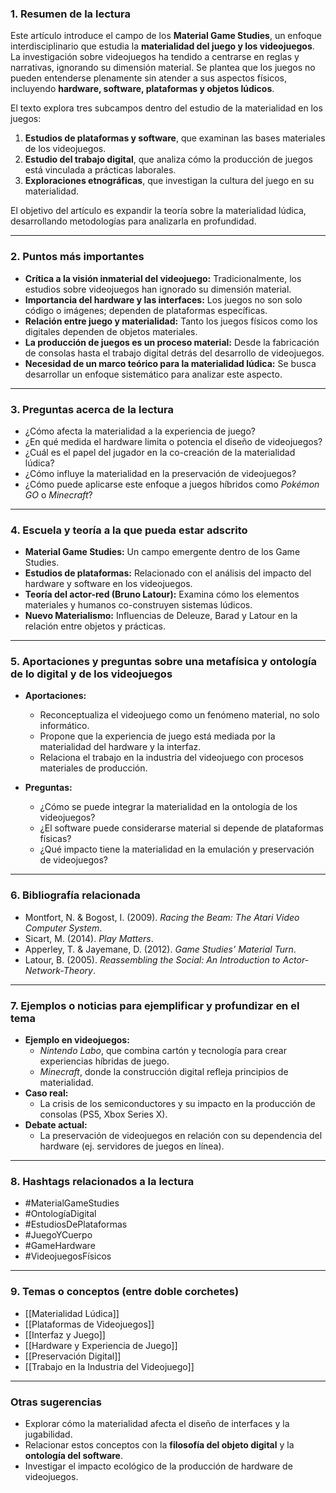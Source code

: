 ### **1. Resumen de la lectura**

Este artículo introduce el campo de los **Material Game Studies**, un enfoque interdisciplinario que estudia la **materialidad del juego y los videojuegos**. La investigación sobre videojuegos ha tendido a centrarse en reglas y narrativas, ignorando su dimensión material. Se plantea que los juegos no pueden entenderse plenamente sin atender a sus aspectos físicos, incluyendo **hardware, software, plataformas y objetos lúdicos**.

El texto explora tres subcampos dentro del estudio de la materialidad en los juegos:

1. **Estudios de plataformas y software**, que examinan las bases materiales de los videojuegos.
2. **Estudio del trabajo digital**, que analiza cómo la producción de juegos está vinculada a prácticas laborales.
3. **Exploraciones etnográficas**, que investigan la cultura del juego en su materialidad.

El objetivo del artículo es expandir la teoría sobre la materialidad lúdica, desarrollando metodologías para analizarla en profundidad.

---

### **2. Puntos más importantes**

- **Crítica a la visión inmaterial del videojuego:** Tradicionalmente, los estudios sobre videojuegos han ignorado su dimensión material.
- **Importancia del hardware y las interfaces:** Los juegos no son solo código o imágenes; dependen de plataformas específicas.
- **Relación entre juego y materialidad:** Tanto los juegos físicos como los digitales dependen de objetos materiales.
- **La producción de juegos es un proceso material:** Desde la fabricación de consolas hasta el trabajo digital detrás del desarrollo de videojuegos.
- **Necesidad de un marco teórico para la materialidad lúdica:** Se busca desarrollar un enfoque sistemático para analizar este aspecto.

---

### **3. Preguntas acerca de la lectura**

- ¿Cómo afecta la materialidad a la experiencia de juego?
- ¿En qué medida el hardware limita o potencia el diseño de videojuegos?
- ¿Cuál es el papel del jugador en la co-creación de la materialidad lúdica?
- ¿Cómo influye la materialidad en la preservación de videojuegos?
- ¿Cómo puede aplicarse este enfoque a juegos híbridos como _Pokémon GO_ o _Minecraft_?

---

### **4. Escuela y teoría a la que pueda estar adscrito**

- **Material Game Studies:** Un campo emergente dentro de los Game Studies.
- **Estudios de plataformas:** Relacionado con el análisis del impacto del hardware y software en los videojuegos.
- **Teoría del actor-red (Bruno Latour):** Examina cómo los elementos materiales y humanos co-construyen sistemas lúdicos.
- **Nuevo Materialismo:** Influencias de Deleuze, Barad y Latour en la relación entre objetos y prácticas.

---

### **5. Aportaciones y preguntas sobre una metafísica y ontología de lo digital y de los videojuegos**

- **Aportaciones:**
    
    - Reconceptualiza el videojuego como un fenómeno material, no solo informático.
    - Propone que la experiencia de juego está mediada por la materialidad del hardware y la interfaz.
    - Relaciona el trabajo en la industria del videojuego con procesos materiales de producción.
- **Preguntas:**
    
    - ¿Cómo se puede integrar la materialidad en la ontología de los videojuegos?
    - ¿El software puede considerarse material si depende de plataformas físicas?
    - ¿Qué impacto tiene la materialidad en la emulación y preservación de videojuegos?

---

### **6. Bibliografía relacionada**

- Montfort, N. & Bogost, I. (2009). _Racing the Beam: The Atari Video Computer System_.
- Sicart, M. (2014). _Play Matters_.
- Apperley, T. & Jayemane, D. (2012). _Game Studies’ Material Turn_.
- Latour, B. (2005). _Reassembling the Social: An Introduction to Actor-Network-Theory_.

---

### **7. Ejemplos o noticias para ejemplificar y profundizar en el tema**

- **Ejemplo en videojuegos:**
    - _Nintendo Labo_, que combina cartón y tecnología para crear experiencias híbridas de juego.
    - _Minecraft_, donde la construcción digital refleja principios de materialidad.
- **Caso real:**
    - La crisis de los semiconductores y su impacto en la producción de consolas (PS5, Xbox Series X).
- **Debate actual:**
    - La preservación de videojuegos en relación con su dependencia del hardware (ej. servidores de juegos en línea).

---

### **8. Hashtags relacionados a la lectura**

- #MaterialGameStudies
- #OntologíaDigital
- #EstudiosDePlataformas
- #JuegoYCuerpo
- #GameHardware
- #VideojuegosFísicos

---

### **9. Temas o conceptos (entre doble corchetes)**

- [[Materialidad Lúdica]]
- [[Plataformas de Videojuegos]]
- [[Interfaz y Juego]]
- [[Hardware y Experiencia de Juego]]
- [[Preservación Digital]]
- [[Trabajo en la Industria del Videojuego]]

---

### **Otras sugerencias**

- Explorar cómo la materialidad afecta el diseño de interfaces y la jugabilidad.
- Relacionar estos conceptos con la **filosofía del objeto digital** y la **ontología del software**.
- Investigar el impacto ecológico de la producción de hardware de videojuegos.